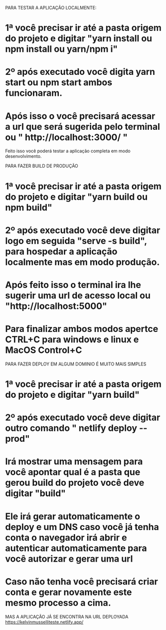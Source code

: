 PARA TESTAR A APLICAÇÃO LOCALMENTE:

  # 1ª você precisar ir até a pasta origem do projeto e digitar "yarn install ou npm install ou yarn/npm i"
  # 2º após executado você digita yarn start ou npm start ambos funcionaram.
  # Após isso o você precisará acessar a url que será sugerida pelo terminal ou " http://localhost:3000/ "

Feito isso você poderá testar a aplicação completa em modo desenvolvimento.

PARA FAZER BUILD DE PRODUÇÃO

  # 1ª você precisar ir até a pasta origem do projeto e digitar "yarn build ou npm build"
  # 2º após executado você deve digitar logo em seguida "serve -s build", para hospedar a aplicação localmente mas em modo produção.
  # Após feito isso o terminal ira lhe sugerir uma url de acesso local ou "http://localhost:5000"

# Para finalizar ambos modos apertce CTRL+C para windows e linux e MacOS Control+C

PARA FAZER DEPLOY EM ALGUM DOMINIO É MUITO MAIS SIMPLES

  # 1ª você precisar ir até a pasta origem do projeto e digitar "yarn build"
  # 2º após executado você deve digitar outro comando " netlify deploy --prod"
  # Irá mostrar uma mensagem para você apontar qual é a pasta que gerou build do projeto você deve digitar "build"
  # Ele irá gerar automaticamente o deploy e um  DNS caso você já tenha conta o navegador irá abrir e autenticar automaticamente para você autorizar e gerar uma url
  # Caso não tenha você precisará criar conta e gerar novamente este mesmo processo a cima.

MAS A APLICAÇÃO JÁ SE ENCONTRA NA URL DEPLOYADA https://kelvinmusselliteste.netlify.app/
